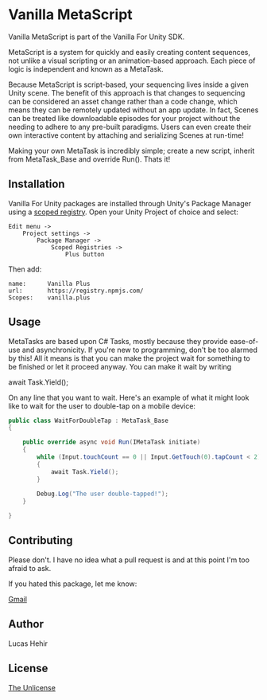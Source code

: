 # Vanilla MetaScript

Vanilla MetaScript is part of the Vanilla For Unity SDK.

MetaScript is a system for quickly and easily creating content sequences, not unlike a visual scripting or an animation-based approach. Each piece of logic is independent and known as a MetaTask.

Because MetaScript is script-based, your sequencing lives inside a given Unity scene. The benefit of this approach is that changes to sequencing can be considered an asset change rather than a code change, which means they can be remotely updated without an app update. In fact, Scenes can be treated like downloadable episodes for your project without the needing to adhere to any pre-built paradigms. Users can even create their own interactive content by attaching and serializing Scenes at run-time!

Making your own MetaTask is incredibly simple; create a new script, inherit from MetaTask_Base and override Run(). Thats it!

## Installation

Vanilla For Unity packages are installed through Unity's Package Manager using a [scoped registry](https://docs.unity3d.com/Manual/upm-scoped.html). Open your Unity Project of choice and select:

	Edit menu ->
		Project settings ->
			Package Manager -> 
				Scoped Registries -> 
					Plus button

Then add:


	name:      Vanilla Plus
	url:       https://registry.npmjs.com/
	Scopes:    vanilla.plus

## Usage

MetaTasks are based upon C# Tasks, mostly because they provide ease-of-use and asynchronicity. If you're new to programming, don't be too alarmed by this! All it means is that you can make the project wait for something to be finished or let it proceed anyway. You can make it wait by writing

await Task.Yield();

On any line that you want to wait. Here's an example of what it might look like to wait for the user to double-tap on a mobile device:

```csharp
public class WaitForDoubleTap : MetaTask_Base
{

	public override async void Run(IMetaTask initiate) 
	{
		while (Input.touchCount == 0 || Input.GetTouch(0).tapCount < 2) 
		{
			await Task.Yield();
		}
		
		Debug.Log("The user double-tapped!");
	}

}
```

## Contributing
Please don't. I have no idea what a pull request is and at this point I'm too afraid to ask.

If you hated this package, let me know:

[Gmail](mailto:lucas@vanilla.plus)

## Author

Lucas Hehir

## License
[The Unlicense](https://unlicense.org/)